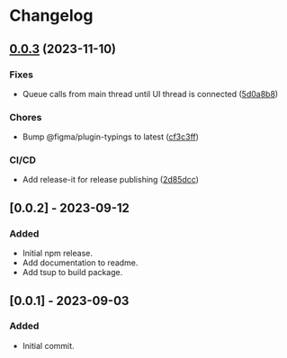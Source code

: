 # Changelog


## [0.0.3](https://github.com/fwextensions/figma-await-call/compare/v0.0.2...v0.0.3) (2023-11-10)


### Fixes

* Queue calls from main thread until UI thread is connected ([5d0a8b8](https://github.com/fwextensions/figma-await-call/commit/5d0a8b8124832c9c9a8d2d5bd54e2eeba8f5b24e))


### Chores

* Bump @figma/plugin-typings to latest ([cf3c3ff](https://github.com/fwextensions/figma-await-call/commit/cf3c3ff600e1c546837b30ce2945141f7e798ff8))


### CI/CD

* Add release-it for release publishing ([2d85dcc](https://github.com/fwextensions/figma-await-call/commit/2d85dcc1b830dd7c9eb95fced0c7501d31943842))

## [0.0.2] - 2023-09-12

### Added

- Initial npm release.
- Add documentation to readme.
- Add tsup to build package.


## [0.0.1] - 2023-09-03

### Added

- Initial commit.